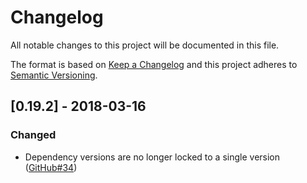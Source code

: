 # Changelog
All notable changes to this project will be documented in this file.

The format is based on [Keep a Changelog](http://keepachangelog.com/en/1.0.0/)
and this project adheres to [Semantic
Versioning](http://semver.org/spec/v2.0.0.html).

## [0.19.2] - 2018-03-16
### Changed
- Dependency versions are no longer locked to a single version ([GitHub#34](https://github.com/scriptkitties/perl6-dist-helper/issues/34))
